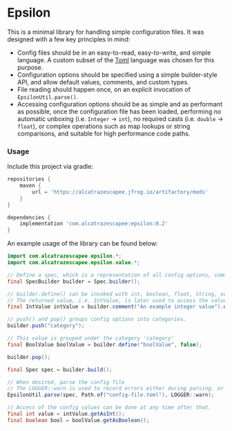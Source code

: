 # Epsilon

This is a minimal library for handling simple configuration files. It was designed with a few key principles in mind:

- Config files should be in an easy-to-read, easy-to-write, and simple language. A custom subset of the [Toml](https://github.com/toml-lang/toml) language was chosen for this purpose.
- Configuration options should be specified using a simple builder-style API, and allow default values, comments, and custom types.
- File reading should happen once, on an explicit invocation of `EpsilonUtil.parse()`.
- Accessing configuration options should be as simple and as performant as possible, once the configuration file has been loaded, performing no automatic unboxing (i.e. `Integer` -> `int`), no required casts (i.e. `double` -> `float`), or complex operations such as map lookups or string comparisons, and suitable for high performance code paths.


### Usage

Include this project via gradle:

```groovy
repositories {
    maven {
        url = 'https://alcatrazescapee.jfrog.io/artifactory/mods'
    }
}

dependencies {
    implementation 'com.alcatrazescapee:epsilon:0.2'
}
```

An example usage of the library can be found below:

```java
import com.alcatrazescapee.epsilon.*;
import com.alcatrazescapee.epsilon.value.*;

// Define a spec, which is a representation of all config options, comments, and value restrictions.
final SpecBuilder builder = Spec.builder();

// builder.define() can be invoked with int, boolean, float, String, or List types.
// The returned value, i.e. IntValue, is later used to access the value of the config option.
final IntValue intValue = builder.comment("An example integer value").define("intValue", 5);

// push() and pop() groups config options into categories.
builder.push("category");

// This value is grouped under the category 'category'
final BoolValue boolValue = builder.define("boolValue", false);

builder.pop();

final Spec spec = builder.build();

// When desired, parse the config file
// The LOGGER::warn is used to record errors either during parsing, or invalid config values
EpsilonUtil.parse(spec, Path.of("config-file.toml"), LOGGER::warn);

// Access of the config values can be done at any time after that.
final int value = intValue.getAsInt();
final boolean bool = boolValue.getAsBoolean();
```
